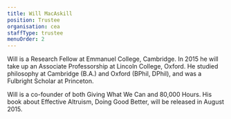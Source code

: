 ```yaml
---
title: Will MacAskill
position: Trustee
organisation: cea
staffType: trustee
menuOrder: 2
---
```

Will is a Research Fellow at Emmanuel College, Cambridge. In 2015 he will take up an Associate Professorship at Lincoln College, Oxford. He studied philosophy at Cambridge (B.A.) and Oxford (BPhil, DPhil), and was a Fulbright Scholar at Princeton. 

Will is a co-founder of both Giving What We Can and 80,000 Hours. His book about Effective Altruism, Doing Good Better, will be released in August 2015.
